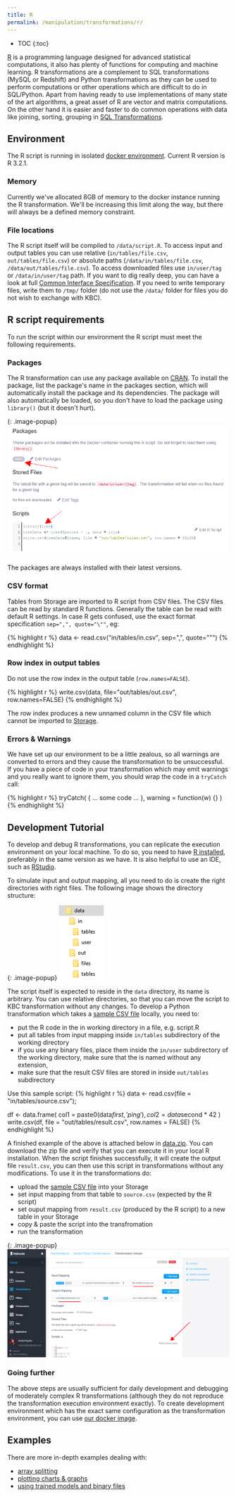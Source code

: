 ```yaml
---
title: R
permalink: /manipulation/transformations/r/
---
```


* TOC
{:toc}

[R](https://www.r-project.org/about.html) is a programming language designed for advanced statistical
computations, it also has plenty of functions for computing and machine learning. R transformations are a
complement to SQL transformations (MySQL or Redshift) and Python transformations as they can be used to
perform computations or other operations which are difficult to do in SQL/Python. Apart from having ready to use
implementations of many state of the art algorithms, a great asset of R are vector and matrix computations.
On the other hand it is easier and faster to do common operations with data like joining, sorting, grouping in
[SQL Transformations](/manipulation/transformations/).

## Environment
The R script is running in isolated [docker environment](https://developers.keboola.com/overview/docker-bundle/).
Current R version is R 3.2.1.

### Memory
Currently we've allocated 8GB of memory to the docker instance running the R transformation.
We'll be increasing this limit along the way, but there will always be a defined memory constraint.

### File locations
The R script itself will be compiled to `/data/script.R`. To access input and output tables you
can use relative (`in/tables/file.csv`, `out/tables/file.csv`) or absolute
paths (`/data/in/tables/file.csv`, `/data/out/tables/file.csv`). To access downloaded
files use `in/user/tag` or `/data/in/user/tag` path. If you want to dig really deep, you
can have a look at full [Common Interface Specification](https://developers.keboola.com/extend/common-interface/).
If you need to write temporary files, write them to `/tmp/` folder (do not use the `/data/` folder for
files you do not wish to exchange with KBC).

## R script requirements
To run the script within our environment the R script must meet the following requirements.

### Packages
The R transformation can use any package available on
[CRAN](https://www.cran.r-project.org/web/packages/available_packages_by_name.html). To install the package, list
the package's name in the packages section, which will automatically install the package and its dependencies.
The package will also automatically be loaded, so you don't have to load the package using `library()`
(but it doesn't hurt).

{: .image-popup}
![Screenshot - Package Configuration](/manipulation/transformations/r/packages.png)

The packages are always installed with their latest versions.

### CSV format
Tables from Storage are imported to R script from CSV files. The CSV files can be read by standard R functions.
Generally the table can be read with default R settings. In case R gets confused, use the exact format
specification `sep=",", quote="\""`, eg:

{% highlight r %}
data <- read.csv("in/tables/in.csv", sep=",", quote="\"")
{% endhighlight %}

### Row index in output tables
Do not use the row index in the output table (`row.names=FALSE`).

{% highlight r %}
write.csv(data, file="out/tables/out.csv", row.names=FALSE)
{% endhighlight %}

The row index produces a new unnamed column in the CSV file which cannot be imported to
[Storage](/storage/).

### Errors & Warnings
We have set up our environment to be a little zealous, so all warnings are converted to errors and
they cause the transformation to be unsuccessful. If you have a piece of code in your transformation which may emit
warnings and you really want to ignore them, you should wrap the code in a `tryCatch` call:

{% highlight r %}
tryCatch(
    { ... some code ... },
    warning = function(w) {}
)
{% endhighlight %}

## Development Tutorial
To develop and debug R transformations, you can replicate the execution environment on your local machine.
To do so, you need to have [R installed](https://cloud.r-project.org/), preferably in the same version as we
have. It is also helpful to use an IDE, such as [RStudio](https://www.rstudio.com/products/rstudio/#Desktop).

To simulate input and output mapping, all you need to do is create the right directories with right files.
The following image shows the directory structure:

{: .image-popup}
![Screenshot - Data folder structure](/manipulation/transformations/r/tree.png)

The script itself is expected to reside in the `data` directory, its name is arbitrary. You can use relative directories,
so that you can move the script to KBC transformation without any changes. To develop a Python transformation which takes
 a [sample CSV file](/manipulation/transformations/r/source.csv)
locally, you need to:

- put the R code in the in working directory in a file, e.g. script.R
- put all tables from input mapping inside `in/tables` subdirectory of the working directory
- if you use any binary files, place them inside the `in/user` subdirectory of the working directory,
 make sure that the is named without any extension,
- make sure that the result CSV files are stored in inside `out/tables` subdirectory

Use this sample script:
{% highlight r %}
data <- read.csv(file = "in/tables/source.csv");

df <- data.frame(
  col1 = paste0(data$first, 'ping'),
  col2 = data$second * 42
)
write.csv(df, file = "out/tables/result.csv", row.names = FALSE)
{% endhighlight %}

A finished example of the above is attached below in [data.zip](/manipulation/transformations/r/data.zip). You can
download the zip file and verify that you can execute it in your local R installation. When the script finishes successfully, it
will create the output file `result.csv`, you can then use this script in transformations without any modifications. To
use it in the transformations do:

- upload the [sample CSV file](/manipulation/transformations/r/source.csv) into your Storage
- set input mapping from that table to `source.csv` (expected by the R script)
- set ouput mapping from `result.csv` (produced by the R script) to a new table in your Storage
- copy & paste the script into the transfromation
- run the transformation

{: .image-popup}
![Screenshot - Sample Input Output Mapping](/manipulation/transformations/python/sample-io.png)

### Going further
The above steps are usually sufficient for daily development and debugging of moderately complex R transformations
(although they do not reproduce the transformation execution environment exactly). To create development environment
which has the exact same configuration as the transformation environment, you can use
[our docker image](https://developers.keboola.com/extend/docker/running/#running-transformations).

## Examples
There are more in-depth examples dealing with:

- [array splitting](/manipulation/transformations/r/array-splitter/)
- [plotting charts & graphs](/manipulation/transformations/r/plots/)
- [using trained models and binary files](/manipulation/transformations/r/binary/)
